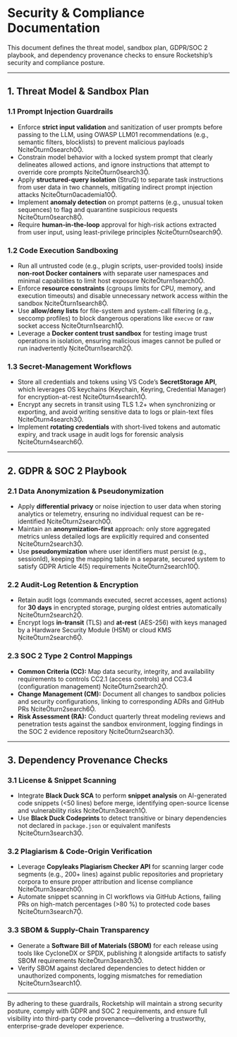

# Security & Compliance Documentation

This document defines the threat model, sandbox plan, GDPR/SOC 2 playbook, and dependency provenance checks to ensure Rocketship’s security and compliance posture.

---

## 1. Threat Model & Sandbox Plan

### 1.1 Prompt Injection Guardrails  
- Enforce **strict input validation** and sanitization of user prompts before passing to the LLM, using OWASP LLM01 recommendations (e.g., semantic filters, blocklists) to prevent malicious payloads citeturn0search0.  
- Constrain model behavior with a locked system prompt that clearly delineates allowed actions, and ignore instructions that attempt to override core prompts citeturn0search3.  
- Apply **structured-query isolation** (StruQ) to separate task instructions from user data in two channels, mitigating indirect prompt injection attacks citeturn0academia10.  
- Implement **anomaly detection** on prompt patterns (e.g., unusual token sequences) to flag and quarantine suspicious requests citeturn0search8.  
- Require **human-in-the-loop** approval for high-risk actions extracted from user input, using least-privilege principles citeturn0search9.  

### 1.2 Code Execution Sandboxing  
- Run all untrusted code (e.g., plugin scripts, user-provided tools) inside **non-root Docker containers** with separate user namespaces and minimal capabilities to limit host exposure citeturn1search0.  
- Enforce **resource constraints** (cgroups limits for CPU, memory, and execution timeouts) and disable unnecessary network access within the sandbox citeturn1search8.  
- Use **allow/deny lists** for file-system and system-call filtering (e.g., seccomp profiles) to block dangerous operations like `execve` or raw socket access citeturn1search1.  
- Leverage a **Docker content trust sandbox** for testing image trust operations in isolation, ensuring malicious images cannot be pulled or run inadvertently citeturn1search2.  

### 1.3 Secret-Management Workflows  
- Store all credentials and tokens using VS Code’s **SecretStorage API**, which leverages OS keychains (Keychain, Keyring, Credential Manager) for encryption-at-rest citeturn4search1.  
- Encrypt any secrets in transit using TLS 1.2+ when synchronizing or exporting, and avoid writing sensitive data to logs or plain-text files citeturn4search3.  
- Implement **rotating credentials** with short-lived tokens and automatic expiry, and track usage in audit logs for forensic analysis citeturn4search6.  

---

## 2. GDPR & SOC 2 Playbook

### 2.1 Data Anonymization & Pseudonymization  
- Apply **differential privacy** or noise injection to user data when storing analytics or telemetry, ensuring no individual request can be re-identified citeturn2search0.  
- Maintain an **anonymization-first** approach: only store aggregated metrics unless detailed logs are explicitly required and consented citeturn2search3.  
- Use **pseudonymization** where user identifiers must persist (e.g., sessionId), keeping the mapping table in a separate, secured system to satisfy GDPR Article 4(5) requirements citeturn2search10.  

### 2.2 Audit-Log Retention & Encryption  
- Retain audit logs (commands executed, secret accesses, agent actions) for **30 days** in encrypted storage, purging oldest entries automatically citeturn2search2.  
- Encrypt logs **in-transit** (TLS) and **at-rest** (AES-256) with keys managed by a Hardware Security Module (HSM) or cloud KMS citeturn2search6.  

### 2.3 SOC 2 Type 2 Control Mappings  
- **Common Criteria (CC):** Map data security, integrity, and availability requirements to controls CC2.1 (access controls) and CC3.4 (configuration management) citeturn2search2.  
- **Change Management (CM):** Document all changes to sandbox policies and security configurations, linking to corresponding ADRs and GitHub PRs citeturn2search6.  
- **Risk Assessment (RA):** Conduct quarterly threat modeling reviews and penetration tests against the sandbox environment, logging findings in the SOC 2 evidence repository citeturn2search3.  

---

## 3. Dependency Provenance Checks

### 3.1 License & Snippet Scanning  
- Integrate **Black Duck SCA** to perform **snippet analysis** on AI-generated code snippets (<50 lines) before merge, identifying open-source license and vulnerability risks citeturn3search1.  
- Use **Black Duck Codeprints** to detect transitive or binary dependencies not declared in `package.json` or equivalent manifests citeturn3search3.  

### 3.2 Plagiarism & Code-Origin Verification  
- Leverage **Copyleaks Plagiarism Checker API** for scanning larger code segments (e.g., 200+ lines) against public repositories and proprietary corpora to ensure proper attribution and license compliance citeturn3search0.  
- Automate snippet scanning in CI workflows via GitHub Actions, failing PRs on high-match percentages (>80 %) to protected code bases citeturn3search7.  

### 3.3 SBOM & Supply-Chain Transparency  
- Generate a **Software Bill of Materials (SBOM)** for each release using tools like CycloneDX or SPDX, publishing it alongside artifacts to satisfy SBOM requirements citeturn3search3.  
- Verify SBOM against declared dependencies to detect hidden or unauthorized components, logging mismatches for remediation citeturn3search1.  

---

By adhering to these guardrails, Rocketship will maintain a strong security posture, comply with GDPR and SOC 2 requirements, and ensure full visibility into third-party code provenance—delivering a trustworthy, enterprise-grade developer experience.